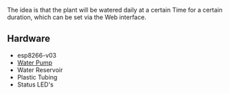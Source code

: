 The idea is that the plant will be watered daily at a certain Time for a certain duration, which can be set via the Web interface.

## Hardware
- esp8266-v03  
- [Water Pump](http://www.ebay.de/itm/Mini-Micro-Tauchmotorpumpe-Wasserpumpen-Aquarium-Tauchpumpe-DC-2-5-6V-120-L-H-/272392089268?hash=item3f6bd56eb4:g:RyMAAOSw8w1X6kNP)  
- Water Reservoir  
- Plastic Tubing  
-  Status LED's  
